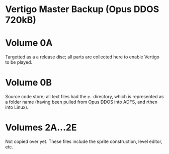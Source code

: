 # Vertigo Master Backup (Opus DDOS 720kB)

# Volume 0A
Targetted as a a release disc; all parts are collected here to enable Vertigo to be played.

# Volume 0B
Source code store; all text files had the `e.` directory, which is represented as a folder name (having been pulled from Opus DDOS into ADFS, and rthen into Linux).

# Volumes 2A...2E
Not copied over yet. These files include the sprite construction, level editor, etc.